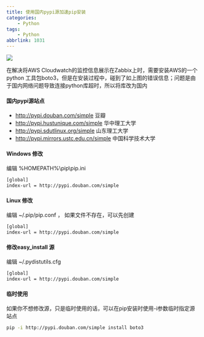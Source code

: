 ```yaml
---
title: 使用国内pypi源加速pip安装
categories: 
    - Python
tags:
    - Python
abbrlink: 1031
---
```


![](https://samzong.oss-cn-shenzhen.aliyuncs.com/blog/mxb19.png)

在解决将AWS Cloudwatch的监控信息展示在Zabbix上时，需要安装AWS的一个python 工具包boto3，但是在安装过程中，碰到了如上图的错误信息；问题是由于国内网络问题导致连接python库超时，所以将库改为国内

#### 国内pypi源站点

* http://pypi.douban.com/simple  豆瓣
* http://pypi.hustunique.com/simple  华中理工大学
* http://pypi.sdutlinux.org/simple  山东理工大学
* http://pypi.mirrors.ustc.edu.cn/simple  中国科学技术大学

#### Windows 修改

编辑 %HOMEPATH%\pip\pip.ini
```bash
[global]
index-url = http://pypi.douban.com/simple
```


#### Linux 修改
编辑 ~/.pip/pip.conf ， 如果文件不存在，可以先创建
```bash
[global]
index-url = http://pypi.douban.com/simple
```

#### 修改easy_install 源
编辑 ~/.pydistutils.cfg
```bash
[global]
index-url = http://pypi.douban.com/simple
```

#### 临时使用
如果你不想修改源，只是临时使用的话，可以在pip安装时使用-i参数临时指定源站点
```bash
pip -i http://pypi.douban.com/simple install boto3
```
